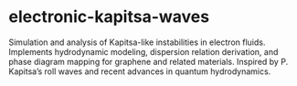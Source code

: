 # electronic-kapitsa-waves
Simulation and analysis of Kapitsa-like instabilities in electron fluids. Implements hydrodynamic modeling, dispersion relation derivation, and phase diagram mapping for graphene and related materials. Inspired by P. Kapitsa’s roll waves and recent advances in quantum hydrodynamics.
